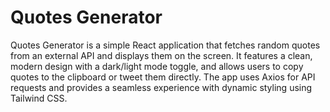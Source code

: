 # Quotes Generator

Quotes Generator is a simple React application that fetches random quotes from an external API and displays them on the screen. It features a clean, modern design with a dark/light mode toggle, and allows users to copy quotes to the clipboard or tweet them directly. The app uses Axios for API requests and provides a seamless experience with dynamic styling using Tailwind CSS.
